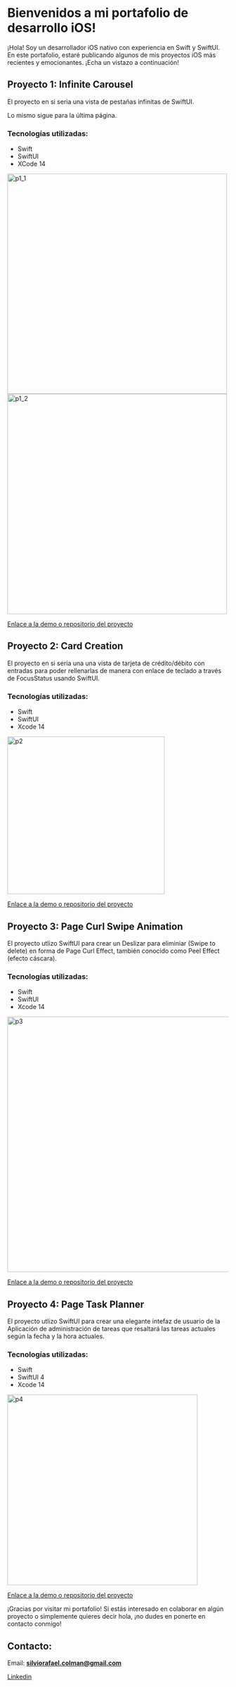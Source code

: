# Bienvenidos a mi portafolio de desarrollo iOS!

¡Hola! Soy un desarrollador iOS nativo con experiencia en Swift y SwiftUI. En este portafolio, estaré publicando algunos de mis proyectos iOS más recientes y emocionantes. ¡Echa un vistazo a continuación!

## Proyecto 1: Infinite Carousel
El proyecto en si seria una vista de pestañas infinitas de SwiftUI.

Lo mismo sigue para la última página.

### Tecnologías utilizadas:

- Swift
- SwiftUI 
- XCode 14


<img width="500" alt="p1_1" src="https://user-images.githubusercontent.com/11272714/229332152-c8912a2b-5f65-47c6-ba4f-5245c271b40b.png"> <img width="500" alt="p1_2" src="https://user-images.githubusercontent.com/11272714/229332793-d78c8956-d3eb-4d71-8cde-9140d699c036.png">



[Enlace a la demo o repositorio del proyecto](https://github.com/silviocolman/InfiniteCarousel)

## Proyecto 2: Card Creation

El proyecto en si seria una una vista de tarjeta de crédito/débito con entradas para poder rellenarlas de manera con enlace de teclado a través de FocusStatus usando SwiftUI.

### Tecnologías utilizadas:

- Swift
- SwiftUI
- Xcode 14

<img width="358" alt="p2" src="https://user-images.githubusercontent.com/11272714/229864486-1fc3ad81-3b70-4609-b5ae-6d2e74c102bc.png">


[Enlace a la demo o repositorio del proyecto](https://github.com/silviocolman/CardCreation)

## Proyecto 3: Page Curl Swipe Animation

El proyecto utlizo SwiftUI para crear un Deslizar para eliminiar (Swipe to delete) en forma
de Page Curl Effect, también conocido como Peel Effect (efecto cáscara).

### Tecnologías utilizadas:

- Swift
- SwiftUI
- Xcode 14

<img width="580" alt="p3" src="https://user-images.githubusercontent.com/11272714/230649766-ff1aabb4-0e97-4fa6-8452-1ecee36f4ddf.png">


[Enlace a la demo o repositorio del proyecto](https://github.com/silviocolman/PageCurlSwipeAnimation)

## Proyecto 4: Page Task Planner

El proyecto utlizo SwiftUI para crear una elegante intefaz de usuario de la Aplicación de administración
de tareas que resaltará las tareas actuales según la fecha y la hora actuales.

### Tecnologías utilizadas:

- Swift
- SwiftUI 4
- Xcode 14

<img width="433" alt="p4" src="https://user-images.githubusercontent.com/11272714/230733455-7d553752-21b3-4505-8883-38004737007d.png">


[Enlace a la demo o repositorio del proyecto](https://github.com/silviocolman/TaskPlanner)

¡Gracias por visitar mi portafolio! Si estás interesado en colaborar en algún proyecto o simplemente quieres decir hola, ¡no dudes en ponerte en contacto conmigo!
## Contacto:
Email: **silviorafael.colman@gmail.com**

[Linkedin](https://www.linkedin.com/in/silviocolman/)
